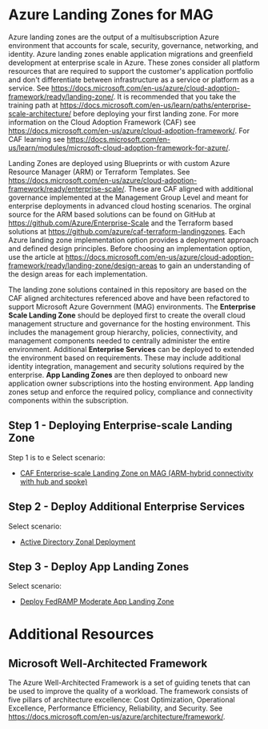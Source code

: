 # Azure Landing Zones for MAG
Azure landing zones are the output of a multisubscription Azure environment that accounts for scale, security, governance, networking, and identity. Azure landing zones enable application migrations and greenfield development at enterprise scale in Azure. These zones consider all platform resources that are required to support the customer's application portfolio and don't differentiate between infrastructure as a service or platform as a service. See https://docs.microsoft.com/en-us/azure/cloud-adoption-framework/ready/landing-zone/.  It is recommended that you take the training path at https://docs.microsoft.com/en-us/learn/paths/enterprise-scale-architecture/ before deploying your first landing zone.  For more information on the Cloud Adoption Framework (CAF) see https://docs.microsoft.com/en-us/azure/cloud-adoption-framework/.  For CAF learning see https://docs.microsoft.com/en-us/learn/modules/microsoft-cloud-adoption-framework-for-azure/.


Landing Zones are deployed using Blueprints or with custom Azure Resource Manager (ARM) or Terraform Templates.  See https://docs.microsoft.com/en-us/azure/cloud-adoption-framework/ready/enterprise-scale/.  These are CAF aligned with additional governance implemented at the Management Group Level and meant for enterprise deployments in advanced cloud hosting scenarios.  The orginal source for the ARM based solutions can be found on GitHub at https://github.com/Azure/Enterprise-Scale and the Terraform based solutions at https://github.com/azure/caf-terraform-landingzones.  Each Azure landing zone implementation option provides a deployment approach and defined design principles. Before choosing an implementation option, use the article at https://docs.microsoft.com/en-us/azure/cloud-adoption-framework/ready/landing-zone/design-areas to gain an understanding of the design areas for each implementation. 

The landing zone solutions contained in this repository are based on the CAF aligned architectures referenced above and have been refactored to support Microsoft Azure Government (MAG) environments.  The **Enterprise Scale Landing Zone** should be deployed first to create the overall cloud management structure and governance for the hosting environment.  This includes the management group hierarchy, policies, connectivity, and management components needed to centrally administer the entire environment.  Additional **Enterprise Services** can be deployed to extended the environment based on requirements.  These may include additional identity integration, management and security solutions required by the enterprise.  **App Landing Zones** are then deployed to onboard new application owner subscriptions into the hosting environment.  App landing zones setup and enforce the required policy, compliance and connectivity components within the subscription.

## Step 1 - Deploying Enterprise-scale Landing Zone
Step 1 is to e
Select scenario:
* [CAF Enterprise-scale Landing Zone on MAG (ARM-hybrid connectivity with hub and spoke)](Templates/entscalelz/es-hubspoke)

## Step 2 - Deploy Additional Enterprise Services
Select scenario:
* [Active Directory Zonal Deployment](Templates/entsvcs/active-directory-new-domain-ha-2-dc-zones/)

## Step 3 - Deploy App Landing Zones
Select scenario:
* [Deploy FedRAMP Moderate App Landing Zone](Templates/applz/fedrampmod-hubspoke)

# Additional Resources
## Microsoft Well-Architected Framework
The Azure Well-Architected Framework is a set of guiding tenets that can be used to improve the quality of a workload. The framework consists of five pillars of architecture excellence: Cost Optimization, Operational Excellence, Performance Efficiency, Reliability, and Security.  See https://docs.microsoft.com/en-us/azure/architecture/framework/.



 

